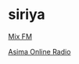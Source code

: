 # siriya

[Mix FM](https://stream.mixfmsyria.net/stream.mp3)

[Asima Online Radio](https://asima.out.airtime.pro/asima_a)

